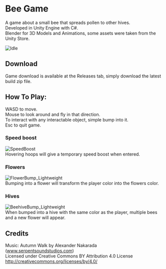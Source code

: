 # Bee Game
A game about a small bee that spreads pollen to other hives.     
Developed in Unity Engine with C#.      
Blender for 3D Models and Animations, some assets were taken from the Unity Store.                      

![Idle](https://user-images.githubusercontent.com/62711261/154803645-65a559b6-cd3b-4ac8-bcc8-3b3319a13ebf.gif)          

## Download
Game download is available at the Releases tab, simply download the latest build zip file.                      

## How To Play:
WASD to move.                                   
Mouse to look around and fly in that direction.                         
To interact with any interactable object, simple bump into it.                          
Esc to quit game.                       

### Speed boost
![SpeedBoost](https://user-images.githubusercontent.com/62711261/154805713-acad543b-5fee-4982-836b-43c8497951c8.gif)                
Hovering hoops will give a temporary speed boost when entered.                          
        
### Flowers       
![FlowerBump_Lightweight](https://user-images.githubusercontent.com/62711261/154806141-0f70bae1-6742-4b51-a92a-89dd67dc5937.gif)                
Bumping into a flower will transform the player color into the flowers color.                     

### Hives
![BeehiveBump_Lightweight](https://user-images.githubusercontent.com/62711261/154808345-651cb873-8978-4e41-8ffd-becf5ca5a7fc.gif)               
When bumped into a hive with the same color as the player, multiple bees and a new flower will appear.                                  

## Credits
Music: Autumn Walk by Alexander Nakarada (www.serpentsoundstudios.com)                                  
Licensed under Creative Commons BY Attribution 4.0 License                              
http://creativecommons.org/licenses/by/4.0/
